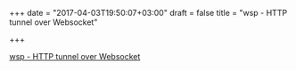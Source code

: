 +++
date = "2017-04-03T19:50:07+03:00"
draft = false
title = "wsp - HTTP tunnel over Websocket"

+++

<p><a href="https://github.com/root-gg/wsp">wsp - HTTP tunnel over Websocket</a></p>